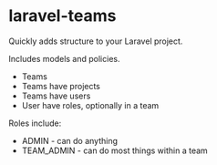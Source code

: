 # laravel-teams

Quickly adds structure to your Laravel project.

Includes models and policies.

- Teams
- Teams have projects
- Teams have users
- User have roles, optionally in a team

Roles include:

- ADMIN - can do anything
- TEAM_ADMIN - can do most things within a team
